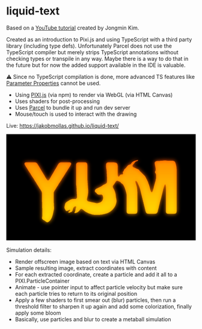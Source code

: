 # liquid-text

Based on a [YouTube tutorial](https://www.youtube.com/watch?v=HMQ9fEX28fk) created by Jongmin Kim.

Created as an introduction to Pixi.js and using TypeScript with a third party library (including type defs). 
Unfortunately Parcel does not use the TypeScript compiler but merely strips TypeScript annotations without checking types or transpile in any way.
Maybe there is a way to do that in the future but for now the added support available in the IDE is valuable.

⚠️ Since no TypeScript compilation is done, more advanced TS features like [Parameter Properties](https://www.typescriptlang.org/docs/handbook/2/classes.html#parameter-properties) cannot be used.

- Using [PIXI.js](https://pixijs.com/) (via npm) to render via WebGL (via HTML Canvas)
- Uses shaders for post-processing
- Uses [Parcel](https://parceljs.org/) to bundle it up and run dev server
- Mouse/touch is used to interact with the drawing

Live: https://jakobmollas.github.io/liquid-text/

![screenshot](screenshot.png "Screenshot")

Simulation details:
- Render offscreen image based on text via HTML Canvas
- Sample resulting image, extract coordinates with content
- For each extracted coordinate, create a particle and add it all to a PIXI.ParticleContainer
- Animate - use pointer input to affect particle velocity but make sure each particle tries to return to its original position
- Apply a few shaders to first smear out (blur) particles, then run a threshold filter to sharpen it up again and add some colorization, finally apply some bloom
- Basically, use particles and blur to create a metaball simulation
